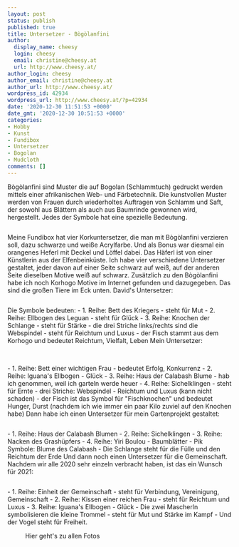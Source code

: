 ```yaml
---
layout: post
status: publish
published: true
title: Untersetzer - Bògòlanfini
author:
  display_name: cheesy
  login: cheesy
  email: christine@cheesy.at
  url: http://www.cheesy.at/
author_login: cheesy
author_email: christine@cheesy.at
author_url: http://www.cheesy.at/
wordpress_id: 42934
wordpress_url: http://www.cheesy.at/?p=42934
date: '2020-12-30 11:51:53 +0000'
date_gmt: '2020-12-30 10:51:53 +0000'
categories:
- Hobby
- Kunst
- Fundibox
- Untersetzer
- Bogolan
- Mudcloth
comments: []
---
```

<!-- wp:paragraph -->
Bògòlanfini sind Muster die auf Bogolan (Schlammtuch) gedruckt werden mittels einer afrikanischen Web- und Färbetechnik. Die kunstvollen Muster werden von Frauen durch wiederholtes Auftragen von Schlamm und Saft, der sowohl aus Blättern als auch aus Baumrinde gewonnen wird, hergestellt. Jedes der Symbole hat eine spezielle Bedeutung.
<!-- /wp:paragraph -->
<!-- wp:image {"id":42916} -->
<figure class="wp-block-image"><img src="{% link _posts/2021-02-21-bogolanfini/Mudcloth-Bogolan-001.jpg %}" alt="" class="wp-image-42916"></figure>
<!-- /wp:image -->
<!-- wp:paragraph -->
Meine Fundibox hat vier Korkuntersetzer, die man mit Bògòlanfini verzieren soll, dazu schwarze und weiße Acrylfarbe. Und als Bonus war diesmal ein orangenes Heferl mit Deckel und Löffel dabei. Das Häferl ist von einer Künstlerin aus der Elfenbeinküste.
<!-- /wp:paragraph -->
<!-- wp:paragraph -->
Ich habe vier verschiedene Untersetzer gestaltet, jeder davon auf einer Seite schwarz auf weiß, auf der anderen Seite dieselben Motive weiß auf schwarz. Zusätzlich zu den Bògòlanfini habe ich noch Korhogo Motive im Internet gefunden und dazugegeben. Das sind die großen Tiere im Eck unten.
<!-- /wp:paragraph -->
<!-- wp:paragraph -->
David's Untersetzer:
<!-- /wp:paragraph -->
<!-- wp:image {"id":42929} -->
<figure class="wp-block-image"><img src="{% link _posts/2021-02-21-bogolanfini/Mudcloth-Bogolan-014.jpg %}" alt="" class="wp-image-42929"></figure>
<!-- /wp:image -->
<!-- wp:paragraph -->
Die Symbole bedeuten:
<!-- /wp:paragraph -->
<!-- wp:list -->
- 1. Reihe: Bett des Kriegers - steht für Mut
- 2. Reihe: Ellbogen des Leguan - steht für Glück
- 3. Reihe: Knochen der Schlange - steht für Stärke
- die drei Striche links/rechts sind die Webspindel - steht für Reichtum und Luxus
- der Fisch stammt aus dem Korhogo und bedeutet Reichtum, Vielfalt, Leben
<!-- /wp:list -->
<!-- wp:paragraph -->
Mein Untersetzer:
<!-- /wp:paragraph -->
<!-- wp:image {"id":42930} -->
<figure class="wp-block-image"><img src="{% link _posts/2021-02-21-bogolanfini/Mudcloth-Bogolan-015.jpg %}" alt="" class="wp-image-42930"><br>
<figcaption><br></figcaption>
</figure>
<!-- /wp:image -->
<!-- wp:list -->
- 1. Reihe: Bett einer wichtigen Frau - bedeutet Erfolg, Konkurrenz
- 2. Reihe: Iguana's Ellbogen - Glück
- 3. Reihe: Haus der Calabash Blume - hab ich genommen, weil ich garteln werde heuer
- 4. Reihe: Sichelklingen - steht für Ernte
- drei Striche: Webspindel - Reichtum und Luxus (kann nicht schaden)
- der Fisch ist das Symbol für "Fischknochen" und bedeutet Hunger, Durst (nachdem ich wie immer ein paar Kilo zuviel auf den Knochen habe)
<!-- /wp:list -->
<!-- wp:paragraph -->
Dann habe ich einen Untersetzer für mein Gartenprojekt gestaltet:
<!-- /wp:paragraph -->
<!-- wp:image {"id":42928} -->
<figure class="wp-block-image"><img src="{% link _posts/2021-02-21-bogolanfini/Mudcloth-Bogolan-013.jpg %}" alt="" class="wp-image-42928"></figure>
<!-- /wp:image -->
<!-- wp:list -->
- 1. Reihe: Haus der Calabash Blumen
- 2. Reihe: Sichelklingen
- 3. Reihe: Nacken des Grashüpfers
- 4. Reihe: Yiri Boulou - Baumblätter
- Pik Symbole: Blume des Calabash
- Die Schlange steht für die Fülle und den Reichtum der Erde
<!-- /wp:list -->
<!-- wp:paragraph -->
Und dann noch einen Untersetzer für die Gemeinschaft. Nachdem wir alle 2020 sehr einzeln verbracht haben, ist das ein Wunsch für 2021:
<!-- /wp:paragraph -->
<!-- wp:image {"id":42927} -->
<figure class="wp-block-image"><img src="{% link _posts/2021-02-21-bogolanfini/Mudcloth-Bogolan-012.jpg %}" alt="" class="wp-image-42927"></figure>
<!-- /wp:image -->
<!-- wp:list -->
- 1. Reihe: Einheit der Gemeinschaft - steht für Verbindung, Vereinigung, Gemeinschaft
- 2. Reihe: Kissen einer reichen Frau - steht für Reichtum und Luxus
- 3. Reihe: Iguana's Ellbogen - Glück
- Die zwei Mascherln symbolisieren die kleine Trommel - steht für Mut und Stärke im Kampf
- Und der Vogel steht für Freiheit.
<!-- /wp:list -->
<!-- wp:image {"id":42926,"linkDestination":"custom"} -->
<figure class="wp-block-image"><a href="http://www.cheesy.at/fotos/kunstwerke/fundi-box/untersetzer/"><img src="{% link _posts/2021-02-21-bogolanfini/Mudcloth-Bogolan-011.jpg %}" alt="" class="wp-image-42926"></a><br>
<figcaption>Hier geht's zu allen Fotos</figcaption>
</figure>
<!-- /wp:image -->
